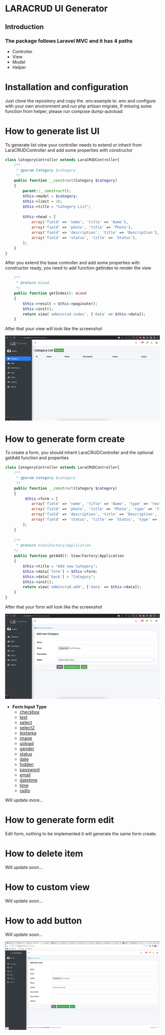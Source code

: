 # LARACRUD UI Generator
## Introduction 
### The package follows Laravel MVC and it has 4 paths
- Controller
- View
- Model
- Helper

# Installation and configuration 
Just clone the repository and copy the .env.example to .env and configure with your own environment and run php artisan migrate, 
If missing some function from helper, please run compose dump-autoload

# How to generate list UI
To generate list view your controller needs to extend or inherit from LaraCRUDController and add some properties with constructor
```php
class CategoryController extends LaraCRUDController{
    /**
     * @param Category $category
     */
    public function __construct(Category $category)
    {
        parent::__construct();
        $this->model = $category;
        $this->limit = 10;
        $this->title = "Category List";

        $this->head = [
            array('field' => 'name', 'title' => 'Name'),
            array('field' => 'photo', 'title' => 'Photo'),
            array('field' => 'description', 'title' => 'Description'),
            array('field' => 'status', 'title' => 'Status'),
        ];
    }
}
```

After you extend the base controller and add some properties with constructor ready, you need to add function getIndex to render the view
```php
    /**
     * @return mixed
     */
    public function getIndex(): mixed
    {
        $this->result = $this->paginate();
        $this->init();
        return view('admincrud.index', ['data' => $this->data]);
    }
```
After that your view will look like the screenshot

![LARACRUD](/public/images/screenshot/list.png?raw=true "LARACRUD")



# How to generate form create
To create a form, you should inherit LaraCRUDController and the optional getAdd function and properties 
```php
class CategoryController extends LaraCRUDController{
    /**
     * @param Category $category
     */
    public function __construct(Category $category)
    {
         $this->form = [
            array('field' => 'name', 'title' => 'Name', 'type' => 'text', 'required' => true, 'validated' => 'required|min:10'),
            array('field' => 'photo', 'title' => 'Photo', 'type' => 'file', 'accept' => 'image/*'),
            array('field' => 'description', 'title' => 'Description', 'type' => 'text'),
            array('field' => 'status', 'title' => 'Status', 'type' => 'status'),
        ];
    }
    
    /**
     * @return View|Factory|Application
    */
    public function getAdd(): View|Factory|Application
    {
        $this->title = "Add new Category";
        $this->data['form'] = $this->form;
        $this->data['back'] = "Category";
        $this->init();
        return view('admincrud.add', ['data' => $this->data]);
    }
}
```

After that your form will look like the screenshot

![LARACRUD](/public/images/screenshot/add.png?raw=true "LARACRUD")

- **Form Input Type**
    - [checkbox](./form-checkbox.md)
    - [text](./form-text.md)
    - [select](./form-text.md)
    - [select2](./form-text.md)
    - [textarea](./form-text.md)
    - [image](./form-text.md)
    - [upload](./form-text.md)
    - [gender](./form-text.md)
    - [status](./form-text.md)
    - [date](./form-text.md)
    - [hidden](./form-text.md)
    - [password](./form-text.md)
    - [email](./form-text.md)
    - [datetime](./form-text.md)
    - [time](./form-text.md)
    - [radio](./form-text.md)

Will update more...

# How to generate form edit 
Edit form, nothing to be implemented it will generate the same form create.

# How to delete item
Will update soon...

# How to custom view
Will update soon...

# How to add button
Will update soon...



![LARACRUD](/public/images/screenshot/Screenshot.png?raw=true "LARACRUD")
